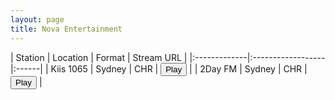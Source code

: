 ```yaml
---
layout: page
title: Nova Entertainment
---
```


<script src="https://cdn.jsdelivr.net/npm/hls.js@latest"></script> <!-- Include the HLS.js library -->

| Station | Location | Format | Stream URL |
|:-------------|:------------------|:------|
| Kiis 1065 | Sydney | CHR | <button id="playButton" url="https://playerservices.streamtheworld.com/api/livestream-redirect/ARN_KIIS1065_SC">Play</button> |
| 2Day FM | Sydney | CHR | <button id="playButton" url="https://wz2liw.scahw.com.au/live/2day_128.stream/playlist.m3u8">Play</button> |





<!-- <audio id="2classicrock" controls></audio>

<script>
  //var audio = document.getElementById('2classicrock');
  var audio = new Audio(); // Create an audio element
  var url = window.audioSrc
  var hls = new Hls();
  // Initialize more audio variables as needed
    playButton.addEventListener('click', function() {

  if (audio.canPlayType('application/vnd.apple.mpegurl') || (typeof window.Hls === 'undefined')) {
    audio.src = url;

  } else {
      audio.controls = true; // Enable controls for the audio player
      // Attach the media to the audio player when the HLS manifest is parsed
      hls.on(Hls.Events.MANIFEST_PARSED, function() {
        hls.attachMedia(audio);
        audio.play(); // Start playback after the source is loaded
      });

        hls.loadSource(url); // Provide the path to your .m3u8 file

  }})
</script> -->


<!-- <script>
  var audio = document.getElementById('2classicrock');
  var url = window.audioSrc
  var hls = new Hls();
  // Initialize more audio variables as needed
    playButton.addEventListener('click', function() {

  if (audio.canPlayType('application/vnd.apple.mpegurl') || (typeof window.Hls === 'undefined')) {
    audio.src = url;

  } else {

      hls.attachMedia(audio);

      //hls.stopLoad();
      //hls.attachMedia(audio);
      hls.loadSource(url); // Provide the path to your .m3u8 file
      audio.play();
    ;
  }})
</script> -->




<script>
  var playButton = document.getElementById('playButton'); // Get the play button element
  var playButton1 = document.getElementById('playButton1'); // Get the play button element
  var url = playButton.getAttribute('url')
  var hls = new Hls(); // Create an instance of HLS.js
  var audio = new Audio(); // Create an audio element

 hls.stopLoad(); // Stop loading the source
 hls.loadSource(url); // Provide the path to your .m3u8 file
 
  // When the play button is clicked, load the HLS source and start playback
  playButton.addEventListener('click', function() {
    audio.stop(); 
    hls.attachMedia(audio); // Attach the media to the audio element
    audio.play(); // Start playback
  });
</script>


